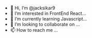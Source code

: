 - 👋 Hi, I’m @jacksikar9
- 👀 I’m interested in FrontEnd React...
- 🌱 I’m currently learning Javascript...
- 💞️ I’m looking to collaborate on ...
- 📫 How to reach me ...

<!---
jacksikar9/jacksikar9 is a ✨ special ✨ repository because its `README.md` (this file) appears on your GitHub profile.
You can click the Preview link to take a look at your changes.
--->
